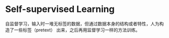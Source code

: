 # Self-supervised Learning

自监督学习，输入时一堆无标签的数据，但通过数据本身的结构或者特性，人为构造了一些标签（pretext） 出来，之后再用监督学习一样的方法训练。
